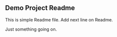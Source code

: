 ## Demo Project Readme 

This is simple Readme file.
Add next line on Readme.

Just something going on.